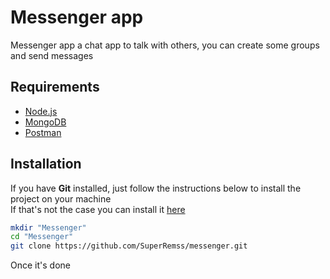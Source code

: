 # Messenger app

Messenger app a chat app to talk with others, you can create some groups and send messages  

## Requirements

* [Node.js](https://nodejs.org/en/)
* [MongoDB](https://www.mongodb.com/)
* [Postman](https://www.postman.com/)

## Installation

If you have **Git** installed, just follow the instructions below to install the project on your machine  
If that's not the case you can install it [here](https://github.com/git-guides/install-git)

```bash
mkdir "Messenger"
cd "Messenger"
git clone https://github.com/SuperRemss/messenger.git
```

Once it's done